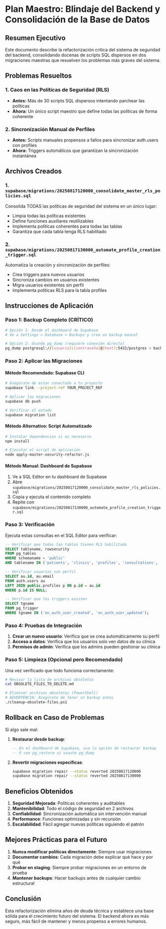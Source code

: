 # Plan Maestro: Blindaje del Backend y Consolidación de la Base de Datos

## Resumen Ejecutivo

Este documento describe la refactorización crítica del sistema de seguridad del backend, consolidando docenas de scripts SQL dispersos en dos migraciones maestras que resuelven los problemas más graves del sistema.

## Problemas Resueltos

### 1. Caos en las Políticas de Seguridad (RLS)
- **Antes:** Más de 30 scripts SQL dispersos intentando parchear las políticas
- **Ahora:** Un único script maestro que define todas las políticas de forma coherente

### 2. Sincronización Manual de Perfiles
- **Antes:** Scripts manuales propensos a fallos para sincronizar auth.users con profiles
- **Ahora:** Triggers automáticos que garantizan la sincronización instantánea

## Archivos Creados

### 1. `supabase/migrations/20250817120000_consolidate_master_rls_policies.sql`
Consolida TODAS las políticas de seguridad del sistema en un único lugar:
- Limpia todas las políticas existentes
- Define funciones auxiliares reutilizables
- Implementa políticas coherentes para todas las tablas
- Garantiza que cada tabla tenga RLS habilitado

### 2. `supabase/migrations/20250817130000_automate_profile_creation_trigger.sql`
Automatiza la creación y sincronización de perfiles:
- Crea triggers para nuevos usuarios
- Sincroniza cambios en usuarios existentes
- Migra usuarios existentes sin perfil
- Implementa políticas RLS para la tabla profiles

## Instrucciones de Aplicación

### Paso 1: Backup Completo (CRÍTICO)

```bash
# Opción 1: Desde el dashboard de Supabase
# Ve a Settings > Database > Backups y crea un backup manual

# Opción 2: Usando pg_dump (requiere conexión directa)
pg_dump postgresql://[usuario]:[contraseña]@[host]:5432/postgres > backup_$(date +%Y%m%d_%H%M%S).sql
```

### Paso 2: Aplicar las Migraciones

#### Método Recomendado: Supabase CLI

```bash
# Asegúrate de estar conectado a tu proyecto
supabase link --project-ref YOUR_PROJECT_REF

# Aplicar las migraciones
supabase db push

# Verificar el estado
supabase migration list
```

#### Método Alternativo: Script Automatizado

```bash
# Instalar dependencias si es necesario
npm install

# Ejecutar el script de aplicación
node apply-master-security-refactor.js
```

#### Método Manual: Dashboard de Supabase

1. Ve a SQL Editor en tu dashboard de Supabase
2. Abre `supabase/migrations/20250817120000_consolidate_master_rls_policies.sql`
3. Copia y ejecuta el contenido completo
4. Repite con `supabase/migrations/20250817130000_automate_profile_creation_trigger.sql`

### Paso 3: Verificación

Ejecuta estas consultas en el SQL Editor para verificar:

```sql
-- Verificar que todas las tablas tienen RLS habilitado
SELECT tablename, rowsecurity 
FROM pg_tables 
WHERE schemaname = 'public' 
AND tablename IN ('patients', 'clinics', 'profiles', 'consultations', 'prescriptions');

-- Verificar usuarios sin perfil
SELECT au.id, au.email 
FROM auth.users au
LEFT JOIN public.profiles p ON p.id = au.id
WHERE p.id IS NULL;

-- Verificar que los triggers existen
SELECT tgname 
FROM pg_trigger 
WHERE tgname IN ('on_auth_user_created', 'on_auth_user_updated');
```

### Paso 4: Pruebas de Integración

1. **Crear un nuevo usuario**: Verifica que se crea automáticamente su perfil
2. **Acceso a datos**: Verifica que los usuarios solo ven datos de su clínica
3. **Permisos de admin**: Verifica que los admins pueden gestionar su clínica

### Paso 5: Limpieza (Opcional pero Recomendado)

Una vez verificado que todo funciona correctamente:

```bash
# Revisar la lista de archivos obsoletos
cat OBSOLETE_FILES_TO_DELETE.md

# Eliminar archivos obsoletos (PowerShell)
# ADVERTENCIA: Asegúrate de tener un backup antes
./cleanup-obsolete-files.ps1
```

## Rollback en Caso de Problemas

Si algo sale mal:

1. **Restaurar desde backup**:
   ```sql
   -- En el dashboard de Supabase, usa la opción de restaurar backup
   -- O con pg_restore si usaste pg_dump
   ```

2. **Revertir migraciones específicas**:
   ```bash
   supabase migration repair --status reverted 20250817120000
   supabase migration repair --status reverted 20250817130000
   ```

## Beneficios Obtenidos

1. **Seguridad Mejorada**: Políticas coherentes y auditables
2. **Mantenibilidad**: Todo el código de seguridad en 2 archivos
3. **Confiabilidad**: Sincronización automática sin intervención manual
4. **Performance**: Funciones optimizadas y sin recursión
5. **Escalabilidad**: Fácil agregar nuevas políticas siguiendo el patrón

## Mejores Prácticas para el Futuro

1. **Nunca modificar políticas directamente**: Siempre usar migraciones
2. **Documentar cambios**: Cada migración debe explicar qué hace y por qué
3. **Probar en staging**: Siempre probar migraciones en un entorno de prueba
4. **Mantener backups**: Hacer backups antes de cualquier cambio estructural

## Conclusión

Esta refactorización elimina años de deuda técnica y establece una base sólida para el crecimiento futuro del sistema. El backend ahora es más seguro, más fácil de mantener y menos propenso a errores humanos.

